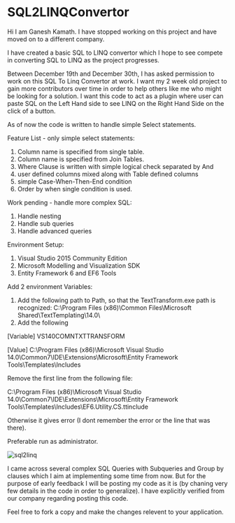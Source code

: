 # SQL2LINQConvertor

Hi I am Ganesh Kamath. I have stopped working on this project and have moved on to a different company.

I have created a basic SQL to LINQ convertor which I hope to see compete in converting SQL to LINQ as the project progresses.

Between December 19th and December 30th, I has asked permission to work on this SQL To Linq Convertor at work. I want my 2 week old  project to gain more contributors over time in order to help others like me who might be looking for a solution. I want this code to act as a plugin where user can paste SQL on the Left Hand side to see LINQ  on the Right Hand Side on the click of a button.

As of now the code is written to handle simple Select statements.

Feature List - only simple select statements:
1) Column name is specified from single table.
2) Column name is specified from Join Tables.
3) Where Clause is written with simple logical check separated by And
4) user defined columns mixed along with Table defined columns
5) simple Case-When-Then-End condition
6) Order by when single condition is used.

Work pending - handle more complex SQL:
1) Handle nesting
2) Handle sub queries
3) Handle advanced queries

Environment Setup:
1) Visual Studio 2015 Community Edition
2) Microsoft Modelling and Visualization SDK
3) Entity Framework 6 and EF6 Tools

Add 2 environment Variables:
1) Add the following path to Path, so that the TextTransform.exe path is recognized:
C:\Program Files (x86)\Common Files\Microsoft Shared\TextTemplating\14.0\
2) Add the following 

[Variable] VS140COMNTXTTRANSFORM

[Value] C:\Program Files (x86)\Microsoft Visual Studio 14.0\Common7\IDE\Extensions\Microsoft\Entity Framework Tools\Templates\Includes

Remove the first line from the following file:

C:\Program Files (x86)\Microsoft Visual Studio 14.0\Common7\IDE\Extensions\Microsoft\Entity Framework Tools\Templates\Includes\EF6.Utility.CS.ttinclude

Otherwise it gives error (I dont remember the error or the line that was there).


Preferable run as administrator.

![sql2linq](https://user-images.githubusercontent.com/2648522/34672707-8382793e-f4a5-11e7-9061-b48106e65009.jpg)

I came across several complex SQL Queries with Subqueries and Group by clauses which I aim at implementing some time from now. But for the purpose of early feedback I will be posting my code as it is (by chaning very few details in the code in order to generalize). I have explicitly verified from our company regarding posting this code.

Feel free to fork a copy and make the changes relevent to your application.
